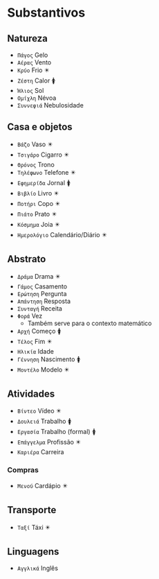 # Substantivos

## Natureza

-   `Πάγος` Gelo
-   `Αέρας` Vento
-   `Κρύο` Frio ✴️
-   `Ζέστη` Calor 🚺
-   `Ήλιος` Sol
-   `Ομίχλη` Névoa
-   `Συννεφιά` Nebulosidade

## Casa e objetos

-   `Βάζο` Vaso ✴️
-   `Τσιγάρο` Cigarro ✴️
-   `Θρόνος` Trono
-   `Τηλέφωνο` Telefone ✴️
-   `Εφημερίδα` Jornal 🚺
-   `Βιβλίο` Livro ✴️
-   `Ποτήρι` Copo ✴️
-   `Πιάτο` Prato ✴️
-   `Κόσμημα` Joia ✴️
-   `Ημερολόγιο` Calendário/Diário ✴️

## Abstrato

-   `Δράμα` Drama ✴️
-   `Γάμος` Casamento
-   `Ερώτηση` Pergunta
-   `Απάντηση` Resposta
-   `Συνταγή` Receita
-   `Φορά` Vez
    -   Também serve para o contexto matemático
-   `Αρχή` Começo 🚺
-   `Τέλος` Fim ✴️
-   `Ηλικία` Idade
-   `Γέννηση` Nascimento 🚺
-   `Μοντέλο` Modelo ✴️

## Atividades

-   `Βίντεο` Vídeo ✴️
-   `Δουλειά` Trabalho 🚺
-   `Εργασία` Trabalho (formal) 🚺
-   `Επάγγελμα` Profissão ✴️
-   `Καριέρα` Carreira

### Compras

-   `Μενού` Cardápio ✴️

## Transporte

-   `Ταξί` Táxi ✴️

## Linguagens

-   `Αγγλικά` Inglês
